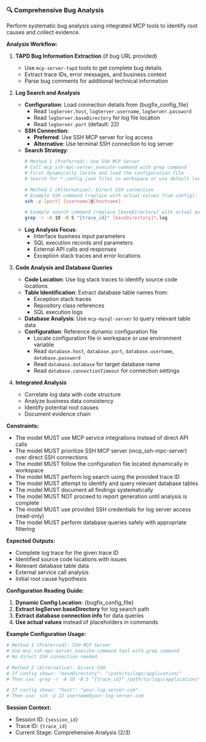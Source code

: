### 🔍 Comprehensive Bug Analysis

Perform systematic bug analysis using integrated MCP tools to identify root causes and collect evidence.

**Analysis Workflow:**

1. **TAPD Bug Information Extraction** (if bug URL provided)
   - Use `mcp-server-tapd` tools to get complete bug details
   - Extract trace IDs, error messages, and business context
   - Parse bug comments for additional technical information

2. **Log Search and Analysis** 
   - **Configuration**: Load connection details from {bugfix_config_file}
     - Read `logServer.host`, `logServer.username`, `logServer.password`
     - Read `logServer.baseDirectory` for log file location
     - Read `logServer.port` (default: 22)
   - **SSH Connection**: 
     - **Preferred**: Use SSH MCP server for log access
     - **Alternative**: Use terminal SSH connection to log server
   - **Search Strategy**: 
     ```bash
     # Method 1 (Preferred): Use SSH MCP Server
     # Call mcp_ssh-mpc-server_execute-command with grep command
     # First dynamically locate and load the configuration file
     # Search for *.config.json files in workspace or use default location
     
     # Method 2 (Alternative): Direct SSH connection
     # Example SSH command (replace with actual values from config):
     ssh -p [port] [username]@[hostname]
     
     # Example search command (replace [baseDirectory] with actual path from config):
     grep -r -A 10 -B 5 "{trace_id}" [baseDirectory]*.log
     ```
   - **Log Analysis Focus**:
     - Interface business input parameters
     - SQL execution records and parameters  
     - External API calls and responses
     - Exception stack traces and error locations

3. **Code Analysis and Database Queries**
   - **Code Location**: Use log stack traces to identify source code locations
   - **Table Identification**: Extract database table names from:
     - Exception stack traces
     - Repository class references
     - SQL execution logs
   - **Database Analysis**: Use `mcp-mysql-server` to query relevant table data
   - **Configuration**: Reference dynamic configuration file
     - Locate configuration file in workspace or use environment variable
     - Read `database.host`, `database.port`, `database.username`, `database.password`
     - Read `database.database` for target database name
     - Read `database.connectionTimeout` for connection settings

4. **Integrated Analysis**
   - Correlate log data with code structure
   - Analyze business data consistency
   - Identify potential root causes
   - Document evidence chain

**Constraints:**

- The model MUST use MCP service integrations instead of direct API calls
- The model MUST prioritize SSH MCP server (mcp_ssh-mpc-server) over direct SSH connections
- The model MUST follow the configuration file located dynamically in workspace
- The model MUST perform log search using the provided trace ID
- The model MUST attempt to identify and query relevant database tables
- The model MUST document all findings systematically
- The model MUST NOT proceed to report generation until analysis is complete
- The model MUST use provided SSH credentials for log server access (read-only)
- The model MUST perform database queries safely with appropriate filtering

**Expected Outputs:**
- Complete log trace for the given trace ID
- Identified source code locations with issues
- Relevant database table data
- External service call analysis
- Initial root cause hypothesis

**Configuration Reading Guide:**
1. **Dynamic Config Location**: {bugfix_config_file}
2. **Extract logServer.baseDirectory** for log search path
3. **Extract database connection info** for data queries
4. **Use actual values** instead of placeholders in commands

**Example Configuration Usage:**
```bash
# Method 1 (Preferred): SSH MCP Server
# Use mcp_ssh-mpc-server_execute-command tool with grep command
# No direct SSH connection needed

# Method 2 (Alternative): Direct SSH
# If config shows: "baseDirectory": "/path/to/logs/application/"
# Then use: grep -r -A 10 -B 5 "{trace_id}" /path/to/logs/application/*.log

# If config shows: "host": "your-log-server.com"
# Then use: ssh -p 22 username@your-log-server.com
```

**Session Context:**
- Session ID: `{session_id}`
- Trace ID: `{trace_id}`
- Current Stage: Comprehensive Analysis (2/3)